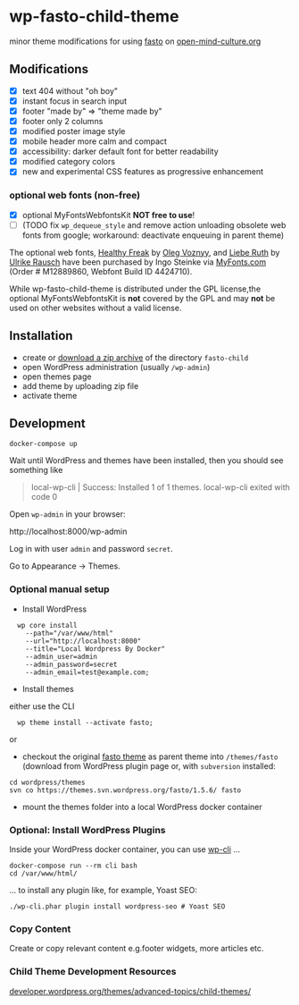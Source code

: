 # wp-fasto-child-theme

minor theme modifications for using [fasto](https://wordpress.org/support/theme/fasto/) on [open-mind-culture.org](https://www.open-mind-culture.org/)

## Modifications

- [x] text 404 without "oh boy"
- [x] instant focus in search input
- [x] footer "made by" => "theme made by"
- [x] footer only 2 columns
- [x] modified poster image style
- [x] mobile header more calm and compact
- [x] accessibility: darker default font for better readability
- [x] modified category colors
- [x] new and experimental CSS features as progressive enhancement

### optional web fonts (non-free)

- [x] optional MyFontsWebfontsKit **NOT free to use**!
- [ ] (TODO fix `wp_dequeue_style` and remove action unloading obsolete web fonts from google; workaround: deactivate enqueuing in parent theme)

The optional web fonts, [Healthy Freak](https://www.myfonts.com/fonts/vozzy/healthy-freak/) by [Oleg Voznyy](https://www.myfonts.com/foundry/vozzy/), and  [Liebe Ruth](https://liebefonts.com/fonts/lieberuth) by [Ulrike Rausch](https://liebefonts.com/about) have been purchased by Ingo Steinke via [MyFonts.com](https://www.myfonts.com/) (Order # M12889860, Webfont Build ID 4424710).

While wp-fasto-child-theme is distributed under the GPL license,the optional MyFontsWebfontsKit is **not** covered by the GPL and may **not** be used on other websites without a valid license.

## Installation 

- create or [download a zip archive](https://github.com/openmindculture/wp-fasto-child-theme/releases/download/1.0.0/fasto-child-1.0.0.zip) of the directory `fasto-child`
- open WordPress administration (usually `/wp-admin`)
- open themes page
- add theme by uploading zip file
- activate theme

## Development

```
docker-compose up
```

Wait until WordPress and themes have been installed, then you should see something like

> local-wp-cli     | Success: Installed 1 of 1 themes.
> local-wp-cli exited with code 0


Open `wp-admin` in your browser:

http://localhost:8000/wp-admin

Log in with user `admin` and password `secret`.

Go to Appearance -> Themes.

### Optional manual setup

- Install WordPress

```
  wp core install 
    --path="/var/www/html" 
    --url="http://localhost:8000" 
    --title="Local Wordpress By Docker" 
    --admin_user=admin 
    --admin_password=secret 
    --admin_email=test@example.com;
```

- Install themes

either use the CLI

```
  wp theme install --activate fasto;
```

or

- checkout the original [fasto theme](https://wordpress.org/support/theme/fasto/) as parent theme into `/themes/fasto`
  (download from WordPress plugin page or, with `subversion` installed: 
  
```
cd wordpress/themes
svn co https://themes.svn.wordpress.org/fasto/1.5.6/ fasto
```

- mount the themes folder into a local WordPress docker container

  


### Optional: Install WordPress Plugins

Inside your WordPress docker container, you can use [wp-cli](https://wp-cli.org/) ...

```
docker-compose run --rm cli bash
cd /var/www/html/
```

... to install any plugin like, for example, Yoast SEO:

```
./wp-cli.phar plugin install wordpress-seo # Yoast SEO
```

### Copy Content

Create or copy relevant content e.g.footer widgets, more articles etc.

### Child Theme Development Resources

[developer.wordpress.org/themes/advanced-topics/child-themes/](https://developer.wordpress.org/themes/advanced-topics/child-themes/)
